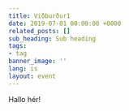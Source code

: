 ```yaml
---
title: Viðburður1
date: 2019-07-01 00:00:00 +0000
related_posts: []
sub_heading: Sub heading
tags:
- tag
banner_image: ''
lang: is
layout: event
---
```

Hallo hér!